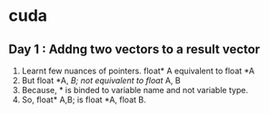 # cuda
## Day 1 : Addng two vectors to a result vector
1. Learnt few nuances of pointers. float* A equivalent to float *A
2. But float *A, *B; not equivalent to float* A, B
3. Because, * is binded to variable name and not variable type. 
4. So, float* A,B; is float *A, float B. 
